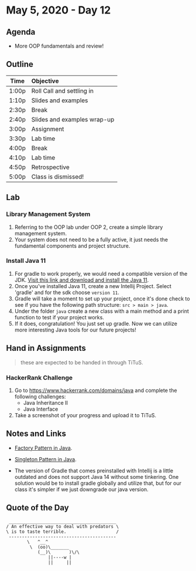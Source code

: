 # May 5, 2020 - Day 12

## Agenda 

- More OOP fundamentals and review! 


## Outline

| Time   | Objective                        |
| -------|:---------------------------------|
| 1:00p  | Roll Call and settling in        |
| 1:10p  | Slides and examples              |
| 2:30p  | Break                            |
| 2:40p  | Slides and examples wrap-up      |
| 3:00p  | Assignment                       |
| 3:30p  | Lab time                         |
| 4:00p  | Break                            |
| 4:10p  | Lab time                         |
| 4:50p  | Retrospective                    |
| 5:00p  | Class is dismissed!              |


## Lab

### Library Management System

1. Referring to the OOP lab under OOP 2, create a simple library management system.
2. Your system does not need to be a fully active, it just needs the fundamental components and project structure. 


### Install Java 11

1. For gradle to work properly, we would need a compatible version of the JDK. [Visit this link and download and install the Java 11](https://adoptopenjdk.net/).
2. Once you've installed Java 11, create a new Intellij Project. Select 'gradle' and for the sdk choose `version 11`.
3. Gradle will take a moment to set up your project, once it's done check to see if you have the following path structure: `src > main > java`.
4. Under the folder `java` create a new class with a main method and a print function to test if your project works. 
5. If it does, congratulation! You just set up gradle. Now we can utilize more interesting Java tools for our future projects! 


## Hand in Assignments
>these are expected to be handed in through TiTuS.

### HackerRank Challenge


1. Go to https://www.hackerrank.com/domains/java and complete the following challenges: 
   - Java Inheritance II
   - Java Interface
2. Take a screenshot of your progress and upload it to TiTuS.


## Notes and Links

- [Factory Pattern in Java](https://www.journaldev.com/1392/factory-design-pattern-in-java).
- [Singleton Pattern in Java](https://dzone.com/articles/singleton-in-java).

- The version of Gradle that comes preinstalled with Intellij is a little outdated and does not support Java 14 without some tinkering. One solution would be to install gradle globally and utilize that, but for our class it's simpler if we just downgrade our java version. 



## Quote of the Day 

```
 _________________________________________
/ An effective way to deal with predators \
\ is to taste terrible.                   /
 -----------------------------------------
        \   ^__^
         \  (oo)\_______
            (__)\       )\/\
                ||----w |
                ||     ||
```
